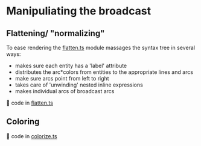 # Manipuliating the broadcast

## Flattening/ "normalizing"
To ease rendering the [flatten.ts](flatten.ts) module massages the
syntax tree in several ways:
- makes sure each entity has a 'label' attribute
- distributes the arc*colors from entities to the appropriate lines and arcs
- make sure arcs point from left to right
- takes care of 'unwinding' nested inline expressions
- makes individual arcs of broadcast arcs

:page_with_curl: code in [flatten.ts](flatten.ts)

## Coloring
:page_with_curl: code in [colorize.ts](colorize.ts)